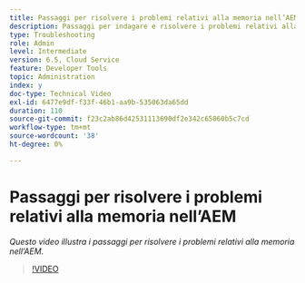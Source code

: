 ```yaml
---
title: Passaggi per risolvere i problemi relativi alla memoria nell’AEM
description: Passaggi per indagare e risolvere i problemi relativi alla memoria
type: Troubleshooting
role: Admin
level: Intermediate
version: 6.5, Cloud Service
feature: Developer Tools
topic: Administration
index: y
doc-type: Technical Video
exl-id: 6477e9df-f33f-46b1-aa9b-535063da65dd
duration: 110
source-git-commit: f23c2ab86d42531113690df2e342c65060b5c7cd
workflow-type: tm+mt
source-wordcount: '38'
ht-degree: 0%

---
```


# Passaggi per risolvere i problemi relativi alla memoria nell’AEM

*Questo video illustra i passaggi per risolvere i problemi relativi alla memoria nell’AEM.*

>[!VIDEO](https://video.tv.adobe.com/v/335473?quality=12&learn=on)
